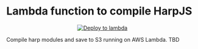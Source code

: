 # Lambda function to compile HarpJS


<p align="center">
    <a href="http://deploy.solarkaro.com/node/4.3.0?url=https://github.com/prokilogrammer/lambda-harp-compile">
        <img src="http://deploy.solarkaro.com/deploy.svg"
             alt="Deploy to lambda">
    </a>
</p>
Compile harp modules and save to S3 running on AWS Lambda. TBD
